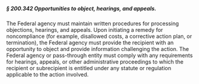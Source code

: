 ##### § 200.342 Opportunities to object, hearings, and appeals. #####

The Federal agency must maintain written procedures for processing objections, hearings, and appeals. Upon initiating a remedy for noncompliance (for example, disallowed costs, a corrective action plan, or termination), the Federal agency must provide the recipient with an opportunity to object and provide information challenging the action. The Federal agency or pass-through entity must comply with any requirements for hearings, appeals, or other administrative proceedings to which the recipient or subrecipient is entitled under any statute or regulation applicable to the action involved.